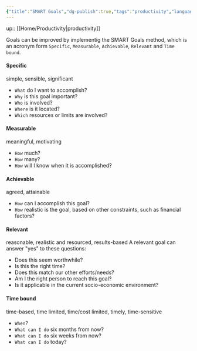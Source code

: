```yaml
---
{"title":"SMART Goals","dg-publish":true,"tags":"productivity","language":"en","permalink":"/productivity/smart-goals/","dgPassFrontmatter":true}
---
```


up:: [[Home/Productivity\|productivity]]

Goals can be improved by implementig the SMART Goals method, which is an acronym form `Specific`, `Measurable`, `Achievable`, `Relevant` and `Time bound`.

#### **Specific**

simple, sensible, significant  

- `What` do I want to accomplish?  
- `Why` is this goal important?  
- `Who` is involved?  
- `Where` is it located?  
- `Which` resources or limits are involved?  

#### **Measurable**

meaningful, motivating

- `How` much?
- `How` many?
- `How` will I know when it is accomplished?

#### **Achievable**

agreed, attainable

- `How` can I accomplish this goal?
- `How` realistic is the goal, based on other constraints, such as financial factors?

#### **Relevant**

reasonable, realistic and resourced, results-based
A relevant goal can answer "yes" to these questions:

- Does this seem worthwhile?
- Is this the right time?
- Does this match our other efforts/needs?
- Am I the right person to reach this goal?
- Is it applicable in the current socio-economic environment?

#### **Time bound**

time-based, time limited, time/cost limited, timely, time-sensitive

- `When`?
- `What can I do` six months from now?
- `What can I do` six weeks from now?
- `What can I do` today?

